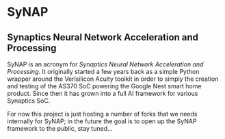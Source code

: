 # SyNAP
<!--

**Here are some ideas to get you started:**

🙋‍♀️ A short introduction - what is your organization all about?
🌈 Contribution guidelines - how can the community get involved?
👩‍💻 Useful resources - where can the community find your docs? Is there anything else the community should know?
🍿 Fun facts - what does your team eat for breakfast?
🧙 Remember, you can do mighty things with the power of [Markdown](https://docs.github.com/github/writing-on-github/getting-started-with-writing-and-formatting-on-github/basic-writing-and-formatting-syntax)
-->

## Synaptics Neural Network Acceleration and Processing

SyNAP is an acronym for *Synaptics Neural Network Acceleration and Processing*. It originally
started a few years back as a simple Python wrapper around the Verisilicon Acuity toolkit in
order to simply the creation and testing of the AS370 SoC powering the Google Nest smart home
product. Since then it has grown into a full AI framework for various Synaptics SoC.

For now this project is just hosting a number of forks that we needs internally for SyNAP; in the
future the goal is to open up the SyNAP framework to the public, stay tuned...
